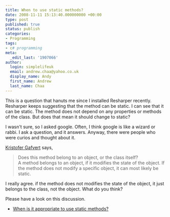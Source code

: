 ```yaml
---
title: When to use static methods?
date: 2008-11-11 15:13:40.000000000 +00:00
type: post
published: true
status: publish
categories:
- Programming
tags:
- c# programming
meta:
  _edit_last: '1907066'
author:
  login: simplelifeuk
  email: andrew.chaa@yahoo.co.uk
  display_name: Andy
  first_name: Andrew
  last_name: Chaa
---
```

<p>This is a question that hanuts me since I installed Resharper recently. Resharper keeps suggesting that the method can be static. I can see that it can be static. The method does not depend on any properties or methods of the class. But does that mean it should change to static?</p>
<p>I wasn't sure, so I asked google. Often, I think google is like a wizard or rabbi. I ask a question, and it answers. Anyway, there were people who were curios and thought about it.</p>
<p><a href="http://bytes.com/forum/thread245556.html">Kristofer Gafvert</a> says,</p>
<blockquote><p>Does this method belong to an object, or the class itself?<br />
A method belongs to an object, if it modifies the state of the object. If<br />
the method does not modify a specific object, it can most likely be static.</p></blockquote>
<p>I really agree. if the method does not modifies the state of the object, it just belongs to the class, not the object. What do you think?</p>
<p>Please have a look on this discussion.</p>
<ul>
<li><a href="http://bytes.com/forum/thread245556.html">When is it appropriate to use static methods?</a></li>
</ul>
